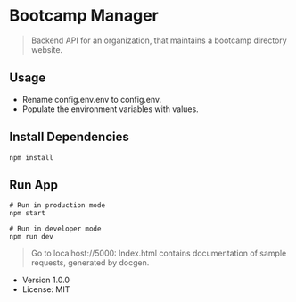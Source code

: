 # Bootcamp Manager 
> Backend API for an organization, that maintains a bootcamp directory website.

## Usage

* Rename config.env.env to config.env.
* Populate the environment variables with values.

## Install Dependencies
```
npm install
```

## Run App
```
# Run in production mode 
npm start

# Run in developer mode
npm run dev
```

> Go to localhost://5000: Index.html contains documentation of sample requests, generated by docgen. 

- Version 1.0.0
- License: MIT